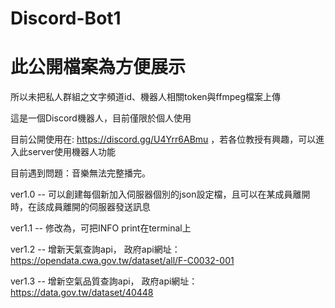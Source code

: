 # Discord-Bot1
# 此公開檔案為方便展示


所以未把私人群組之文字頻道id、機器人相關token與ffmpeg檔案上傳


這是一個Discord機器人，目前僅限於個人使用


目前公開使用在: https://discord.gg/U4Yrr6ABmu
，若各位教授有興趣，可以進入此server使用機器人功能


目前遇到問題：音樂無法完整播完。


ver1.0 -- 可以創建每個新加入伺服器個別的json設定檔，且可以在某成員離開時，在該成員離開的伺服器發送訊息


ver1.1 -- 修改為，可把INFO print在terminal上

ver1.2 -- 增新天氣查詢api，
政府api網址：https://opendata.cwa.gov.tw/dataset/all/F-C0032-001

ver1.3 -- 增新空氣品質查詢api，
政府api網址：https://data.gov.tw/dataset/40448


